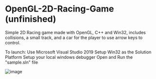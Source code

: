 # OpenGL-2D-Racing-Game (unfinished)
Simple 2D Racing game made with OpenGL, C++ and Win32, includes collisions, a small track, and a car for the player to use arrow keys to control.

To launch: 
Use Microsoft Visual Studio 2019
Setup Win32 as the Solution Platform
Setup your local windows debugger
Open and Run the "sample.sln" file

![image](https://user-images.githubusercontent.com/53986754/197454681-caa474a7-ffcb-42a2-9fe4-f91be1ead5c4.png)
